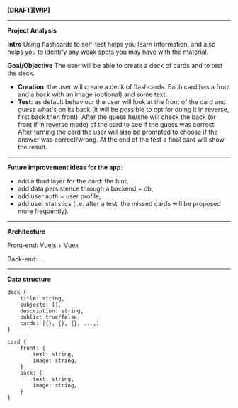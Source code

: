 **[DRAFT][WIP]**

---

**Project Analysis**

**Intro**
Using flashcards to self-test helps you learn information, and also helps you to identify any weak spots you may have with the material.

**Goal/Objective**
The user will be able to create a deck of cards and to test the deck.
- **Creation**: the user will create a deck of flashcards. Each card has a front and a back with an image (optional) and some text. 
- **Test**: as default behaviour the user will look at the front of the card and guess what's on its back (it will be possible to opt for doing it in reverse, first back then front). After the guess he/she will check the back (or front if in reverse mode) of the card to see if the guess was correct. After turning the card the user will also be prompted to choose if the answer was correct/wrong. At the end of the test a final card will show the result.

---

**Future improvement ideas for the app**:
- add a third layer for the card: the hint,
- add data persistence through a backend + db,
- add user auth + user profile,
- add user statistics (i.e. after a test, the missed cards will be proposed more frequently).

---

**Architecture**

Front-end: Vuejs + Vuex

Back-end: ...

---

**Data structure**

```
deck {
    title: string,
    subjects: [],
    description: string,
    public: true/false,
    cards: [{}, {}, {}, ...,]
}
```

```
card {
    front: {
        text: string,
        image: string,
    }
    back: {
        text: string,
        image: string,
    }
}
```
